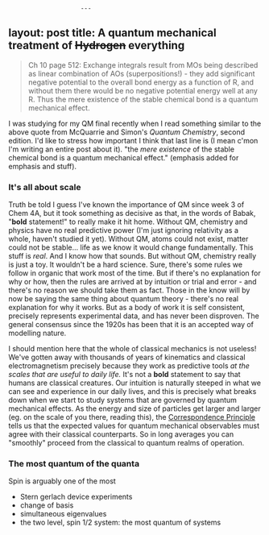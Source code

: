                         ---
layout: post
title: A quantum mechanical treatment of <del>Hydrogen</del> everything
---
> Ch 10 page 512: Exchange integrals result from MOs being described as linear combination of AOs (superpositions!) - they add significant negative potential to the overall bond energy as a function of R, and without them there would be no negative potential energy well at any R. Thus the mere existence of the stable chemical bond is a quantum mechanical effect. 

I was studying for my QM final recently when I read something similar to the above quote from McQuarrie and Simon's *Quantum Chemistry*, second edition. I'd like to stress how important I think that last line is (I mean c'mon I'm writing an entire post about it). "the *mere existence* of the stable chemical bond is a quantum mechanical effect." (emphasis added for emphasis and stuff). 

### It's all about scale

Truth be told I guess I've known the importance of QM since week 3 of Chem 4A, but it took something as decisive as that, in the words of Babak, "**bold** statement!" to really make it hit home. Without QM, chemistry and physics have no real predictive power (I'm just ignoring relativity as a whole, haven't studied it yet). Without QM, atoms could not exist, matter could not be stable... life as we know it would change fundamentally. This stuff is *real*. And I know how that sounds. But without QM, chemistry really is just a toy. It wouldn't be a hard science. Sure, there's some rules we follow in organic that work most of the time. But if there's no explanation for why or how, then the rules are arrived at by intuition or trial and error - and there's no reason we should take them as fact. Those in the know will by now be saying the same thing about quantum theory - there's no real explanation for why it works. But as a body of work it is self consistent, precisely represents experimental data, and has never been disproven. The general consensus since the 1920s has been that it is an accepted way of modelling nature. 

I should mention here that the whole of classical mechanics is not useless! We've gotten away with thousands of years of kinematics and classical electromagnetism precisely because they work as predictive tools *at the scales that are useful to daily life.* It's not a **bold** statement to say that humans are classical creatures. Our intuition is naturally steeped in what we can see and experience in our daily lives, and this is precisely what breaks down when we start to study systems that are governed by quantum mechanical effects. As the energy and size of particles get larger and larger (eg. on the scale of you there, reading this), the [Correspondence Principle](https://en.wikipedia.org/wiki/Correspondence_principle) tells us that the expected values for quantum mechanical observables must agree with their classical counterparts. So in long averages you can "smoothly" proceed from the classical to quantum realms of operation. 

### The most quantum of the quanta

Spin is arguably one of the most 



* Stern gerlach device experiments
* change of basis
* simultaneous eigenvalues
* the two level, spin 1/2 system: the most quantum of systems


